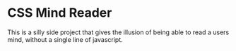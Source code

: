 # CSS Mind Reader

This is a silly side project that gives the illusion of being able to read a users mind, without a single line of javascript.
